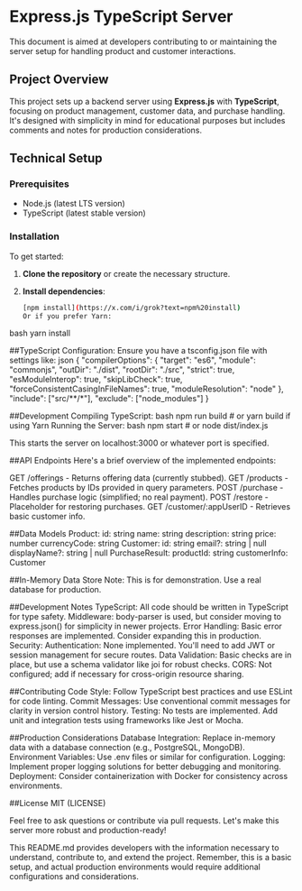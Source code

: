 
# Express.js TypeScript Server

This document is aimed at developers contributing to or maintaining the server setup for handling product and customer interactions.

## Project Overview

This project sets up a backend server using **Express.js** with **TypeScript**, focusing on product management, customer data, and purchase handling. It's designed with simplicity in mind for educational purposes but includes comments and notes for production considerations.

## Technical Setup

### Prerequisites

- Node.js (latest LTS version)
- TypeScript (latest stable version)

### Installation

To get started:

1. **Clone the repository** or create the necessary structure.

2. **Install dependencies**:

   ```bash
   [npm install](https://x.com/i/grok?text=npm%20install)
   Or if you prefer Yarn:

bash
yarn install

##TypeScript Configuration:
Ensure you have a tsconfig.json file with settings like:
json
{
  "compilerOptions": {
    "target": "es6",
    "module": "commonjs",
    "outDir": "./dist",
    "rootDir": "./src",
    "strict": true,
    "esModuleInterop": true,
    "skipLibCheck": true,
    "forceConsistentCasingInFileNames": true,
    "moduleResolution": "node"
  },
  "include": ["src/**/*"],
  "exclude": ["node_modules"]
}

##Development
Compiling TypeScript:
bash
npm run build  # or yarn build if using Yarn
Running the Server:
bash
npm start  # or node dist/index.js

This starts the server on localhost:3000 or whatever port is specified.

##API Endpoints
Here's a brief overview of the implemented endpoints:

GET /offerings - Returns offering data (currently stubbed).
GET /products - Fetches products by IDs provided in query parameters.
POST /purchase - Handles purchase logic (simplified; no real payment).
POST /restore - Placeholder for restoring purchases.
GET /customer/:appUserID - Retrieves basic customer info.

##Data Models
Product: 
id: string
name: string
description: string
price: number
currencyCode: string
Customer: 
id: string
email?: string | null
displayName?: string | null
PurchaseResult: 
productId: string
customerInfo: Customer

##In-Memory Data Store
Note: This is for demonstration. Use a real database for production.

##Development Notes
TypeScript: All code should be written in TypeScript for type safety. 
Middleware: body-parser is used, but consider moving to express.json() for simplicity in newer projects.
Error Handling: Basic error responses are implemented. Consider expanding this in production.
Security: 
Authentication: None implemented. You'll need to add JWT or session management for secure routes.
Data Validation: Basic checks are in place, but use a schema validator like joi for robust checks.
CORS: Not configured; add if necessary for cross-origin resource sharing.

##Contributing
Code Style: Follow TypeScript best practices and use ESLint for code linting.
Commit Messages: Use conventional commit messages for clarity in version control history.
Testing: No tests are implemented. Add unit and integration tests using frameworks like Jest or Mocha.

##Production Considerations
Database Integration: Replace in-memory data with a database connection (e.g., PostgreSQL, MongoDB).
Environment Variables: Use .env files or similar for configuration.
Logging: Implement proper logging solutions for better debugging and monitoring.
Deployment: Consider containerization with Docker for consistency across environments.

##License
MIT (LICENSE)

Feel free to ask questions or contribute via pull requests. Let's make this server more robust and production-ready!

This README.md provides developers with the information necessary to understand, contribute to, and extend the project. Remember, this is a basic setup, and actual production environments would require additional configurations and considerations.

